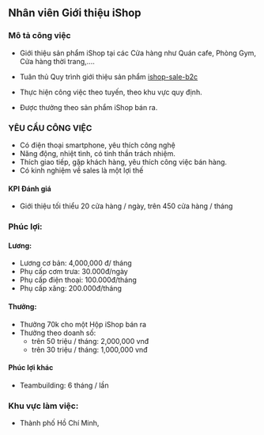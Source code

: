 ## Nhân viên Giới thiệu iShop 

### Mô tả công việc 

- Giới thiệu sản phẩm iShop tại các Cửa hàng như Quán cafe, Phòng Gym, Cửa hàng thời trang,....

- Tuân thủ Quy trình giới thiệu sản phẩm [ishop-sale-b2c](https://giaiphap.qrcare.vn/Sales/quytrinh-b2c.html)

- Thực hiện công việc theo tuyến, theo khu vực quy định.

- Được thưởng theo sản phẩm iShop bán ra. 

### YÊU CẦU CÔNG VIỆC

- Có điện thoại smartphone, yêu thích công nghệ 
- Năng động, nhiệt tình, có tinh thần trách nhiệm.
- Thích giao tiếp, gặp khách hàng, yêu thích công việc bán hàng.
- Có kinh nghiệm về sales là một lợi thế

#### KPI Đánh giá

  + Giới thiệu tối thiểu 20 cửa hàng / ngày, trên 450 cửa hàng / tháng 

### Phúc lợi:

#### Lương:
  + Lương cơ bản: 4,000,000 đ/ tháng 
  + Phụ cấp cơm trưa: 30.000đ/ngày
  + Phụ cấp điện thoại: 100.000đ/tháng
  + Phụ cấp xăng: 200.000đ/tháng

#### Thưởng:
  + Thưởng 70k cho một Hộp iShop bán ra
  + Thưởng theo doanh số: 
    - trên 50 triệu / tháng: 2,000,000 vnđ
    - trên 30 triệu / tháng: 1,000,000 vnđ 


#### Phúc lợi khác

- Teambuilding:  6 tháng / lần 

### Khu vực làm việc:
- Thành phố Hồ Chí Minh,
